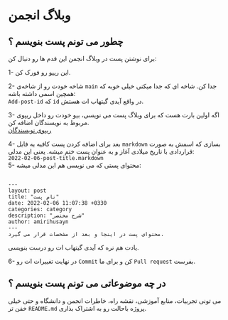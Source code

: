 # وبلاگ انجمن

## چطور می تونم پست بنویسم ؟

برای نوشتن پست در وبلاگ انجمن این قدم ها رو دنبال کن:  

1- این ریپو رو فورک کن.  

2- شاخه خودت رو از شاخه‌ی 
`main` 
جدا کن.
شاخه ای که جدا میکنی خیلی خوبه که همچین اسمی داشته باشه:  
`Add-post-id` 
که 
`id` 
در واقع آیدی گیتهاب ات هستش.  

3- اگه اولین بارت هست که برای وبلاگ پست می نویسی، بیو خودت رو
داخل ریپوی مربوط به نویسندگان اضافه کن.  
[ریپوی نویسندگان][]  

4- بعد برای اضافه کردن پست کافیه یه فایل 
`markdown` 
بسازی که اسمش به صورت قراردادی با تاریخ میلادی آغاز و به عنوان
پست ختم میشه. یعنی این مدلی:  
`2022-02-06-post-title.markdown`  
5- محتوای پستی که می نویسی هم این مدلی میشه:  

<pre><code>
---
layout: post
title: "نام پست"
date: 2022-02-06 11:07:38 +0330
categories: category
description: "شرح مختصر"
author: amirihusayn
---
محتوای پست در اینجا و بعد از مشخصات قرار می گیرد.
</code></pre>  

یادت هم نره که آیدی گیتهاب ات رو درست بنویسی.

6- در نهایت تغییرات ات رو
`Commit` 
کن و برای ما 
`Pull request`
بفرست.

## در چه موضوعاتی می تونم پست بنویسم ؟

می تونی تجربیات، منابع آموزشی، نقشه راه، خاطرات انجمن و دانشگاه و حتی
خیلی خفن تر
`README.md`
پروژه باحالت رو به اشتراک بذاری.  

[ریپوی نویسندگان]: https://github.com/ceituut/_authors
[_posts repository]: https://github.com/ceituut/_posts